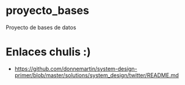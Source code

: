 # proyecto_bases
Proyecto de bases de datos

# Enlaces chulis :)
- https://github.com/donnemartin/system-design-primer/blob/master/solutions/system_design/twitter/README.md
